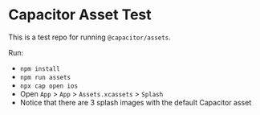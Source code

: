 # Capacitor Asset Test
This is a test repo for running `@capacitor/assets`.

Run: 
- `npm install`
- `npm run assets`
- `npx cap open ios`
- Open `App` > `App` > `Assets.xcassets` > `Splash`
- Notice that there are 3 splash images with the default Capacitor asset
